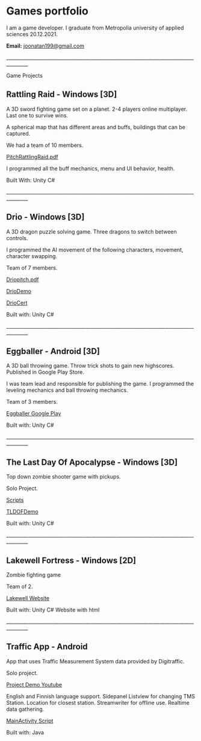 # Games portfolio

I am a game developer.
I graduate from Metropolia university of applied sciences 20.12.2021.



**Email:**  joonatan199@gmail.com

\_\_\_\_\_\_\_\_\_\_\_\_\_\_\_\_\_\_\_\_\_\_\_\_\_\_\_\_\_\_\_\_\_\_\_\_\_\_\_\_\_\_\_\_\_\_\_\_\_\_\_\_\_\_\_\_\_\_\_\_\_\_\_\_\_\_\_\_\_\_\_\_\_\_\_\_\_\_\_\_\_\_\_\_\_\_\_

Game Projects

## Rattling Raid - Windows [3D]

A 3D sword fighting game set on a planet. 2-4 players online multiplayer. Last one to survive wins.

A spherical map that has different areas and buffs, buildings that can be captured.

We had a team of 10 members.

[PitchRattlingRaid.pdf](https://github.com/JoonatanRitalahti/portfolio/blob/master/GameFiles/Rattling%20Raid/Pitch%20Rattling%20Raid.pdf)

I programmed all the buff mechanics, menu and UI behavior, health.

Built With: Unity C#

\_\_\_\_\_\_\_\_\_\_\_\_\_\_\_\_\_\_\_\_\_\_\_\_\_\_\_\_\_\_\_\_\_\_\_\_\_\_\_\_\_\_\_\_\_\_\_\_\_\_\_\_\_\_\_\_\_\_\_\_\_\_\_\_\_\_\_\_\_\_\_\_\_\_\_\_\_\_\_\_\_\_\_\_\_\_\_

## Drio - Windows [3D]

A 3D dragon puzzle solving game. Three dragons to switch between controls.

I programmed the AI movement of the following characters, movement, character swapping.

Team of 7 members.

[Driopitch.pdf](https://github.com/JoonatanRitalahti/portfolio/blob/master/GameFiles/Drio/Drio%20pitch.pdf)

[DrioDemo](https://youtu.be/pT3_CnzERUw)

[DrioCert](https://github.com/JoonatanRitalahti/portfolio/blob/master/GameFiles/Certifications/PreBitDiploma.jpg)

Built with: Unity C#

\_\_\_\_\_\_\_\_\_\_\_\_\_\_\_\_\_\_\_\_\_\_\_\_\_\_\_\_\_\_\_\_\_\_\_\_\_\_\_\_\_\_\_\_\_\_\_\_\_\_\_\_\_\_\_\_\_\_\_\_\_\_\_\_\_\_\_\_\_\_\_\_\_\_\_\_\_\_\_\_\_\_\_\_\_\_\_

## Eggballer - Android [3D]

A 3D ball throwing game. Throw trick shots to gain new highscores. Published in Google Play Store.

I was team lead and responsible for publishing the game. I programmed the leveling mechanics and ball throwing mechanics.

Team of 3 members.

[Eggballer Google Play](https://play.google.com/store/apps/details?id=com.sponxiegames.Eggballer)

Built with: Unity C#

\_\_\_\_\_\_\_\_\_\_\_\_\_\_\_\_\_\_\_\_\_\_\_\_\_\_\_\_\_\_\_\_\_\_\_\_\_\_\_\_\_\_\_\_\_\_\_\_\_\_\_\_\_\_\_\_\_\_\_\_\_\_\_\_\_\_\_\_\_\_\_\_\_\_\_\_\_\_\_\_\_\_\_\_\_\_\_

## The Last Day Of Apocalypse - Windows [3D]

Top down zombie shooter game with pickups.

Solo Project.

[Scripts](https://github.com/JoonatanRitalahti/portfolio/tree/master/GameFiles/Code%20Samples/The%20Last%20Day%20Of%20Apocalypse)

[TLDOFDemo](https://youtu.be/kzJaF3Qlndc)

Built with: Unity C#

\_\_\_\_\_\_\_\_\_\_\_\_\_\_\_\_\_\_\_\_\_\_\_\_\_\_\_\_\_\_\_\_\_\_\_\_\_\_\_\_\_\_\_\_\_\_\_\_\_\_\_\_\_\_\_\_\_\_\_\_\_\_\_\_\_\_\_\_\_\_\_\_\_\_\_\_\_\_\_\_\_\_\_\_\_\_\_

## Lakewell Fortress - Windows [2D]

Zombie fighting game

Team of 2.

[Lakewell Website](http://users.metropolia.fi/~joonatri/)

Built with: Unity C#
Website with html

\_\_\_\_\_\_\_\_\_\_\_\_\_\_\_\_\_\_\_\_\_\_\_\_\_\_\_\_\_\_\_\_\_\_\_\_\_\_\_\_\_\_\_\_\_\_\_\_\_\_\_\_\_\_\_\_\_\_\_\_\_\_\_\_\_\_\_\_\_\_\_\_\_\_\_\_\_\_\_\_\_\_\_\_\_\_\_

## Traffic App - Android

App that uses Traffic Measurement System data provided by Digitraffic.

Solo project.

[Project Demo Youtube](https://youtu.be/FU_cDRMsqKo)

English and Finnish language support. Sidepanel Listview for changing TMS Station. Location for closest station. Streamwriter for offline use. Realtime data gathering.

[MainActivity Script](https://github.com/JoonatanRitalahti/portfolio/blob/master/GameFiles/Code%20Samples/Traffic%20App%20Scripts/Main3Activity.java)

Built with: Java

